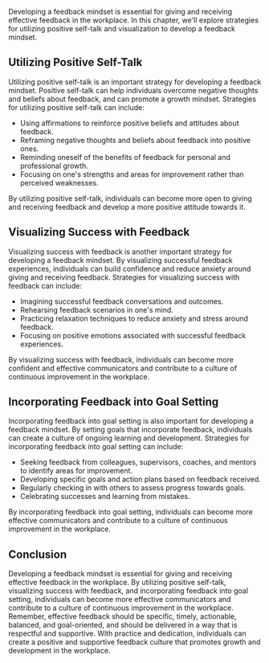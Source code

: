 
Developing a feedback mindset is essential for giving and receiving effective feedback in the workplace. In this chapter, we'll explore strategies for utilizing positive self-talk and visualization to develop a feedback mindset.

Utilizing Positive Self-Talk
----------------------------

Utilizing positive self-talk is an important strategy for developing a feedback mindset. Positive self-talk can help individuals overcome negative thoughts and beliefs about feedback, and can promote a growth mindset. Strategies for utilizing positive self-talk can include:

* Using affirmations to reinforce positive beliefs and attitudes about feedback.
* Reframing negative thoughts and beliefs about feedback into positive ones.
* Reminding oneself of the benefits of feedback for personal and professional growth.
* Focusing on one's strengths and areas for improvement rather than perceived weaknesses.

By utilizing positive self-talk, individuals can become more open to giving and receiving feedback and develop a more positive attitude towards it.

Visualizing Success with Feedback
---------------------------------

Visualizing success with feedback is another important strategy for developing a feedback mindset. By visualizing successful feedback experiences, individuals can build confidence and reduce anxiety around giving and receiving feedback. Strategies for visualizing success with feedback can include:

* Imagining successful feedback conversations and outcomes.
* Rehearsing feedback scenarios in one's mind.
* Practicing relaxation techniques to reduce anxiety and stress around feedback.
* Focusing on positive emotions associated with successful feedback experiences.

By visualizing success with feedback, individuals can become more confident and effective communicators and contribute to a culture of continuous improvement in the workplace.

Incorporating Feedback into Goal Setting
----------------------------------------

Incorporating feedback into goal setting is also important for developing a feedback mindset. By setting goals that incorporate feedback, individuals can create a culture of ongoing learning and development. Strategies for incorporating feedback into goal setting can include:

* Seeking feedback from colleagues, supervisors, coaches, and mentors to identify areas for improvement.
* Developing specific goals and action plans based on feedback received.
* Regularly checking in with others to assess progress towards goals.
* Celebrating successes and learning from mistakes.

By incorporating feedback into goal setting, individuals can become more effective communicators and contribute to a culture of continuous improvement in the workplace.

Conclusion
----------

Developing a feedback mindset is essential for giving and receiving effective feedback in the workplace. By utilizing positive self-talk, visualizing success with feedback, and incorporating feedback into goal setting, individuals can become more effective communicators and contribute to a culture of continuous improvement in the workplace. Remember, effective feedback should be specific, timely, actionable, balanced, and goal-oriented, and should be delivered in a way that is respectful and supportive. With practice and dedication, individuals can create a positive and supportive feedback culture that promotes growth and development in the workplace.
